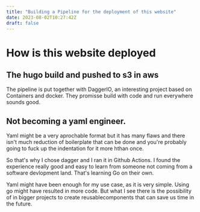 ```yaml
---
title: "Building a Pipeline for the deployment of this website"
date: 2023-08-02T10:27:42Z
draft: false
---
```


# How is this website deployed  

## The hugo build and pushed to s3 in aws 

The pipeline is put together with DaggerIO, an interesting project based on Containers and docker.
They promisse build with code and run everywhere sounds good.
## Not becoming a yaml engineer. 

Yaml might be a very aprochable format but it has many flaws and there isn't much reduction of boilerplate that can be done and you're probably going to fuck up the indentation for it more hthan once.

So that's why I chose dagger and I ran it in Github Actions. I found the experience really good and easy to learn from someone not coming from a software devlopment land. That's learning Go on their own.

Yaml might have been enough for my use case, as it is very simple. Using go might have resulted in more code. But what I see there is the possibility of in bigger projects to create reusablecomponents that can save us time in the future.
